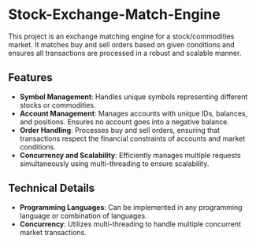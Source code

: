 # Stock-Exchange-Match-Engine
This project is an exchange matching engine for a stock/commodities market. It matches buy and sell orders based on given conditions and ensures all transactions are processed in a robust and scalable manner.

## Features

- **Symbol Management**: Handles unique symbols representing different stocks or commodities.
- **Account Management**: Manages accounts with unique IDs, balances, and positions. Ensures no account goes into a negative balance.
- **Order Handling**: Processes buy and sell orders, ensuring that transactions respect the financial constraints of accounts and market conditions.
- **Concurrency and Scalability**: Efficiently manages multiple requests simultaneously using multi-threading to ensure scalability.

## Technical Details

- **Programming Languages**: Can be implemented in any programming language or combination of languages.
- **Concurrency**: Utilizes multi-threading to handle multiple concurrent market transactions.
